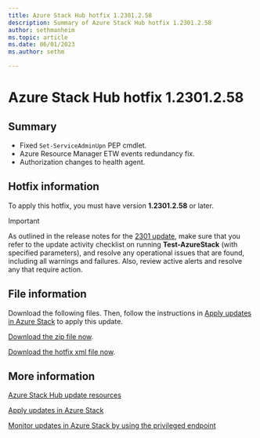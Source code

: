 ```yaml
---
title: Azure Stack Hub hotfix 1.2301.2.58
description: Summary of Azure Stack Hub hotfix 1.2301.2.58
author: sethmanheim
ms.topic: article
ms.date: 06/01/2023
ms.author: sethm

---
```


# Azure Stack Hub hotfix 1.2301.2.58

## Summary

- Fixed `Set-ServiceAdminUpn` PEP cmdlet.
- Azure Resource Manager ETW events redundancy fix.
- Authorization changes to health agent.

<!-- ## Fixes rolled up from previous hotfix releases -->

## Hotfix information

To apply this hotfix, you must have version **1.2301.2.58** or later.

> [!IMPORTANT]
> As outlined in the release notes for the [2301 update](release-notes.md?view=azs-2301&preserve-view=true), make sure that you refer to the update activity checklist on running **Test-AzureStack** (with specified parameters), and resolve any operational issues that are found, including all warnings and failures. Also, review active alerts and resolve any that require action.

## File information

Download the following files. Then, follow the instructions in [Apply updates in Azure Stack](azure-stack-apply-updates.md) to apply this update.

[Download the zip file now](https://azurestackhub.azureedge.net/PR/download/MAS_ProdHotfix_1.2301.2.58/HotFix/AzS_Update_1.2301.2.58.zip).

[Download the hotfix xml file now](https://azurestackhub.azureedge.net/PR/download/MAS_ProdHotfix_1.2301.2.58/HotFix/metadata.xml).

## More information

[Azure Stack Hub update resources](azure-stack-updates.md)

[Apply updates in Azure Stack](azure-stack-apply-updates.md)

[Monitor updates in Azure Stack by using the privileged endpoint](azure-stack-monitor-update.md)
